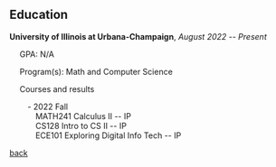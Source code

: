 ## Education
**University of Illinois at Urbana-Champaign**, _August 2022 -- Present_

&emsp; GPA: N/A

&emsp; Program(s): Math and Computer Science

&emsp; Courses and results

&emsp;&emsp; - 2022 Fall \
&emsp;&emsp;&emsp; MATH241 Calculus II -- IP \
&emsp;&emsp;&emsp; CS128 Intro to CS II -- IP \
&emsp;&emsp;&emsp; ECE101 Exploring Digital Info Tech -- IP


[back](https://chaoqi-liu.github.io/education)
